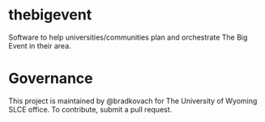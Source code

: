 # thebigevent
Software to help universities/communities plan and orchestrate The Big Event in their area.

# Governance
This project is maintained by @bradkovach for The University of Wyoming SLCE office.  To contribute, submit a pull request.
